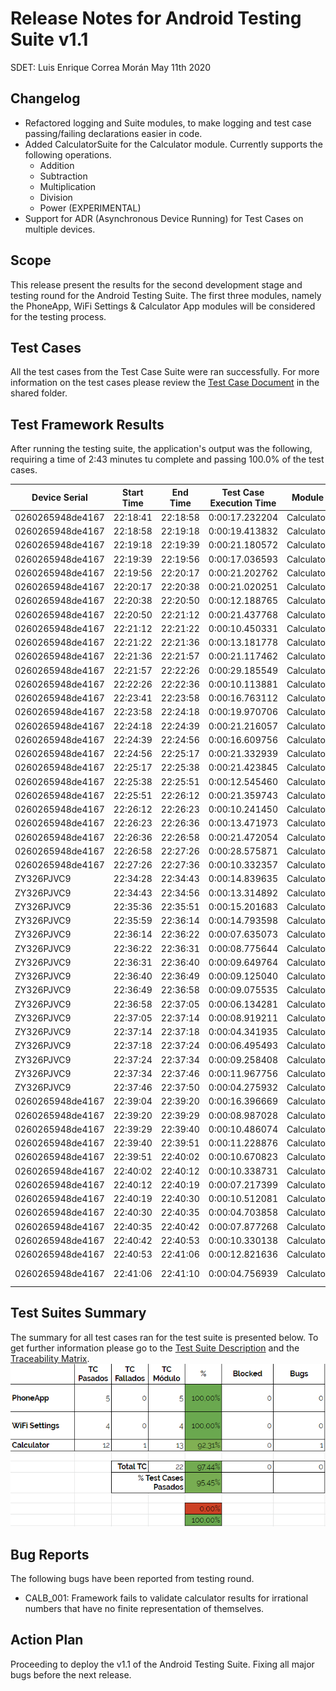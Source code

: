 # Release Notes for Android Testing Suite v1.1
SDET: Luis Enrique Correa Morán
May 11th 2020

## Changelog
* Refactored logging and Suite modules, to make logging and test case passing/failing declarations easier in code.
* Added CalculatorSuite for the Calculator module. Currently supports the following operations.
    * Addition
    * Subtraction
    * Multiplication
    * Division
    * Power (EXPERIMENTAL)
* Support for ADR (Asynchronous Device Running) for Test Cases on multiple devices.

## Scope
This release present the results for the second development stage and testing round for the Android Testing Suite. The first three modules, namely the PhoneApp, WiFi Settings & Calculator App modules will be considered for the testing process.

## Test Cases
All the test cases from the Test Case Suite were ran successfully. For more information on the test cases please review the [Test Case Document](https://docs.google.com/spreadsheets/d/13U0UXEtuSqAp-kqhkFW-uvMW_utKNBC43l2fw9tXQbw/edit#gid=0) in the shared folder.

## Test Framework Results
After running the testing suite, the application's output was the following, requiring a time of 2:43 minutes tu complete and passing 100.0% of the test cases.

|Device Serial|Start Time |End Time |Test Case Execution Time |Module |Test Case ID  |Status |                                                                       |
|----------------|---------|---------|---------------|-----------|--------|-------|-----------------------------------------------------------------------|
|0260265948de4167| 22:18:41| 22:18:58| 0:00:17.232204| Calculator| CAL_001| PASSED|                                                                       |
|0260265948de4167| 22:18:58| 22:19:18| 0:00:19.413832| Calculator| CAL_002| PASSED|                                                                       |
|0260265948de4167| 22:19:18| 22:19:39| 0:00:21.180572| Calculator| CAL_003| PASSED|                                                                       |
|0260265948de4167| 22:19:39| 22:19:56| 0:00:17.036593| Calculator| CAL_004| PASSED|                                                                       |
|0260265948de4167| 22:19:56| 22:20:17| 0:00:21.202762| Calculator| CAL_005| PASSED|                                                                       |
|0260265948de4167| 22:20:17| 22:20:38| 0:00:21.020251| Calculator| CAL_006| PASSED|                                                                       |
|0260265948de4167| 22:20:38| 22:20:50| 0:00:12.188765| Calculator| CAL_007| PASSED|                                                                       |
|0260265948de4167| 22:20:50| 22:21:12| 0:00:21.437768| Calculator| CAL_008| PASSED|                                                                       |
|0260265948de4167| 22:21:12| 22:21:22| 0:00:10.450331| Calculator| CAL_009| PASSED|                                                                       |
|0260265948de4167| 22:21:22| 22:21:36| 0:00:13.181778| Calculator| CAL_010| PASSED|                                                                       |
|0260265948de4167| 22:21:36| 22:21:57| 0:00:21.117462| Calculator| CAL_011| PASSED|                                                                       |
|0260265948de4167| 22:21:57| 22:22:26| 0:00:29.185549| Calculator| CAL_012| PASSED|                                                                       |
|0260265948de4167| 22:22:26| 22:22:36| 0:00:10.113881| Calculator| CAL_013| PASSED|                                                                       |
|0260265948de4167| 22:23:41| 22:23:58| 0:00:16.763112| Calculator| CAL_001| PASSED|                                                                       |
|0260265948de4167| 22:23:58| 22:24:18| 0:00:19.970706| Calculator| CAL_002| PASSED|                                                                       |
|0260265948de4167| 22:24:18| 22:24:39| 0:00:21.216057| Calculator| CAL_003| PASSED|                                                                       |
|0260265948de4167| 22:24:39| 22:24:56| 0:00:16.609756| Calculator| CAL_004| PASSED|                                                                       |
|0260265948de4167| 22:24:56| 22:25:17| 0:00:21.332939| Calculator| CAL_005| PASSED|                                                                       |
|0260265948de4167| 22:25:17| 22:25:38| 0:00:21.423845| Calculator| CAL_006| PASSED|                                                                       |
|0260265948de4167| 22:25:38| 22:25:51| 0:00:12.545460| Calculator| CAL_007| PASSED|                                                                       |
|0260265948de4167| 22:25:51| 22:26:12| 0:00:21.359743| Calculator| CAL_008| PASSED|                                                                       |
|0260265948de4167| 22:26:12| 22:26:23| 0:00:10.241450| Calculator| CAL_009| PASSED|                                                                       |
|0260265948de4167| 22:26:23| 22:26:36| 0:00:13.471973| Calculator| CAL_010| PASSED|                                                                       |
|0260265948de4167| 22:26:36| 22:26:58| 0:00:21.472054| Calculator| CAL_011| PASSED|                                                                       |
|0260265948de4167| 22:26:58| 22:27:26| 0:00:28.575871| Calculator| CAL_012| PASSED|                                                                       |
|0260265948de4167| 22:27:26| 22:27:36| 0:00:10.332357| Calculator| CAL_013| PASSED|                                                                       |
|ZY326PJVC9      | 22:34:28| 22:34:43| 0:00:14.839635| Calculator| CAL_001| PASSED|                                                                       |
|ZY326PJVC9      | 22:34:43| 22:34:56| 0:00:13.314892| Calculator| CAL_002| PASSED|                                                                       |
|ZY326PJVC9      | 22:35:36| 22:35:51| 0:00:15.201683| Calculator| CAL_001| PASSED|                                                                       |
|ZY326PJVC9      | 22:35:59| 22:36:14| 0:00:14.793598| Calculator| CAL_001| PASSED|                                                                       |
|ZY326PJVC9      | 22:36:14| 22:36:22| 0:00:07.635073| Calculator| CAL_002| PASSED|                                                                       |
|ZY326PJVC9      | 22:36:22| 22:36:31| 0:00:08.775644| Calculator| CAL_003| PASSED|                                                                       |
|ZY326PJVC9      | 22:36:31| 22:36:40| 0:00:09.649764| Calculator| CAL_004| PASSED|                                                                       |
|ZY326PJVC9      | 22:36:40| 22:36:49| 0:00:09.125040| Calculator| CAL_005| PASSED|                                                                       |
|ZY326PJVC9      | 22:36:49| 22:36:58| 0:00:09.075535| Calculator| CAL_006| PASSED|                                                                       |
|ZY326PJVC9      | 22:36:58| 22:37:05| 0:00:06.134281| Calculator| CAL_007| PASSED|                                                                       |
|ZY326PJVC9      | 22:37:05| 22:37:14| 0:00:08.919211| Calculator| CAL_008| PASSED|                                                                       |
|ZY326PJVC9      | 22:37:14| 22:37:18| 0:00:04.341935| Calculator| CAL_009| PASSED|                                                                       |
|ZY326PJVC9      | 22:37:18| 22:37:24| 0:00:06.495493| Calculator| CAL_010| PASSED|                                                                       |
|ZY326PJVC9      | 22:37:24| 22:37:34| 0:00:09.258408| Calculator| CAL_011| PASSED|                                                                       |
|ZY326PJVC9      | 22:37:34| 22:37:46| 0:00:11.967756| Calculator| CAL_012| PASSED|                                                                       |
|ZY326PJVC9      | 22:37:46| 22:37:50| 0:00:04.275932| Calculator| CAL_013| FAILED| (expected:received) (0.33333333333:0.333333333)                       |
|0260265948de4167| 22:39:04| 22:39:20| 0:00:16.396669| Calculator| CAL_001| PASSED|                                                                       |
|0260265948de4167| 22:39:20| 22:39:29| 0:00:08.987028| Calculator| CAL_002| PASSED|                                                                       |
|0260265948de4167| 22:39:29| 22:39:40| 0:00:10.486074| Calculator| CAL_003| PASSED|                                                                       |
|0260265948de4167| 22:39:40| 22:39:51| 0:00:11.228876| Calculator| CAL_004| PASSED|                                                                       |
|0260265948de4167| 22:39:51| 22:40:02| 0:00:10.670823| Calculator| CAL_005| PASSED|                                                                       |
|0260265948de4167| 22:40:02| 22:40:12| 0:00:10.338731| Calculator| CAL_006| PASSED|                                                                       |
|0260265948de4167| 22:40:12| 22:40:19| 0:00:07.217399| Calculator| CAL_007| PASSED|                                                                       |
|0260265948de4167| 22:40:19| 22:40:30| 0:00:10.512081| Calculator| CAL_008| PASSED|                                                                       |
|0260265948de4167| 22:40:30| 22:40:35| 0:00:04.703858| Calculator| CAL_009| PASSED|                                                                       |
|0260265948de4167| 22:40:35| 22:40:42| 0:00:07.877268| Calculator| CAL_010| PASSED|                                                                       |
|0260265948de4167| 22:40:42| 22:40:53| 0:00:10.330138| Calculator| CAL_011| PASSED|                                                                       |
|0260265948de4167| 22:40:53| 22:41:06| 0:00:12.821636| Calculator| CAL_012| PASSED|                                                                       |
|0260265948de4167| 22:41:06| 22:41:10| 0:00:04.756939| Calculator| CAL_013| FAILED| (expected:received) (0.33333333333:0.33333333333333333333333333333333)|


## Test Suites Summary
The summary for all test cases ran for the test suite is presented below. To get further information please go to the [Test Suite Description](https://docs.google.com/spreadsheets/d/13U0UXEtuSqAp-kqhkFW-uvMW_utKNBC43l2fw9tXQbw/edit#gid=0) and the [Traceability Matrix](https://docs.google.com/spreadsheets/d/12QFADBlV2T41ou9senq9e25IrHtyodsENkYXOv9_WGg/edit#gid=0).
![Summary](img/summary_v11.png)

## Bug Reports
The following bugs have been reported from testing round.

* CALB_001: Framework fails to validate calculator results for irrational numbers that have no finite representation of themselves.

## Action Plan
Proceeding to deploy the v1.1 of the Android Testing Suite. Fixing all major bugs before the next release.